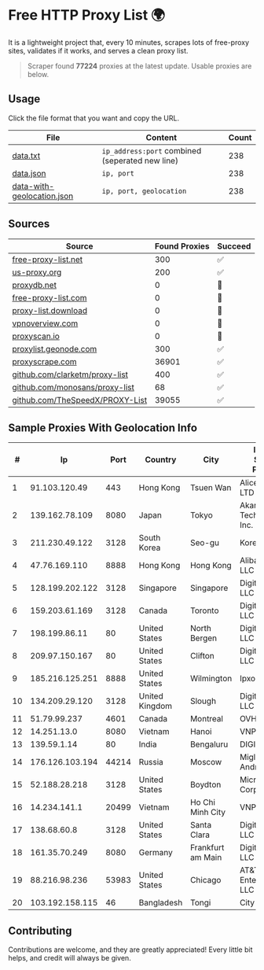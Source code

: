 
# Free HTTP Proxy List 🌍

It is a lightweight project that, every 10 minutes, scrapes lots of free-proxy sites, validates if it works, and serves a clean proxy list.


> Scraper found **77224** proxies at the latest update. Usable proxies are below.

## Usage

Click the file format that you want and copy the URL.


|File|Content|Count|
|----|-------|-----|
|[data.txt](https://raw.githubusercontent.com/themiralay/Proxy-List-World/master/data.txt)|`ip_address:port` combined (seperated new line)|238|
|[data.json](https://raw.githubusercontent.com/themiralay/Proxy-List-World/master/data.json)|`ip, port`|238|
|[data-with-geolocation.json](https://raw.githubusercontent.com/themiralay/Proxy-List-World/master/data-with-geolocation.json)|`ip, port, geolocation`|238|

## Sources

|Source|Found Proxies|Succeed|
|------|-------------|-------|
|[free-proxy-list.net](https://free-proxy-list.net)|300|✅|
|[us-proxy.org](https://www.us-proxy.org)|200|✅|
|[proxydb.net](http://proxydb.net)|0|🚫|
|[free-proxy-list.com](https://free-proxy-list.com/?page=&port=&type%5B%5D=http&type%5B%5D=https&up_time=0&search=Search)|0|🚫|
|[proxy-list.download](https://www.proxy-list.download/HTTP)|0|🚫|
|[vpnoverview.com](https://vpnoverview.com/privacy/anonymous-browsing/free-proxy-servers)|0|🚫|
|[proxyscan.io](https://www.proxyscan.io)|0|🚫|
|[proxylist.geonode.com](https://proxylist.geonode.com/api/proxy-list?limit=300&page=1&sort_by=lastChecked&sort_type=desc&protocols=http,https)|300|✅|
|[proxyscrape.com](https://api.proxyscrape.com/v2/?request=displayproxies&protocol=http&timeout=10000&country=all&ssl=all&anonymity=all)|36901|✅|
|[github.com/clarketm/proxy-list](https://raw.githubusercontent.com/clarketm/proxy-list/master/proxy-list-raw.txt)|400|✅|
|[github.com/monosans/proxy-list](https://raw.githubusercontent.com/monosans/proxy-list/main/proxies/http.txt)|68|✅|
|[github.com/TheSpeedX/PROXY-List](https://raw.githubusercontent.com/TheSpeedX/PROXY-List/master/http.txt)|39055|✅|


## Sample Proxies With Geolocation Info

|#|Ip|Port|Country|City|Internet Service Provider|
|-|--|----|-------|----|-------------------------|
|1|91.103.120.49|443|Hong Kong|Tsuen Wan|Alice Networks LTD|
|2|139.162.78.109|8080|Japan|Tokyo|Akamai Technologies, Inc.|
|3|211.230.49.122|3128|South Korea|Seo-gu|Korea Telecom|
|4|47.76.169.110|8888|Hong Kong|Hong Kong|Alibaba Cloud LLC|
|5|128.199.202.122|3128|Singapore|Singapore|DigitalOcean, LLC|
|6|159.203.61.169|3128|Canada|Toronto|DigitalOcean, LLC|
|7|198.199.86.11|80|United States|North Bergen|DigitalOcean, LLC|
|8|209.97.150.167|80|United States|Clifton|DigitalOcean, LLC|
|9|185.216.125.251|8888|United States|Wilmington|Ipxo LLC|
|10|134.209.29.120|3128|United Kingdom|Slough|DigitalOcean, LLC|
|11|51.79.99.237|4601|Canada|Montreal|OVH SAS|
|12|14.251.13.0|8080|Vietnam|Hanoi|VNPT|
|13|139.59.1.14|80|India|Bengaluru|DIGITALOCEAN|
|14|176.126.103.194|44214|Russia|Moscow|Miglovets Egor Andreevich|
|15|52.188.28.218|3128|United States|Boydton|Microsoft Corporation|
|16|14.234.141.1|20499|Vietnam|Ho Chi Minh City|VNPT|
|17|138.68.60.8|3128|United States|Santa Clara|DigitalOcean, LLC|
|18|161.35.70.249|8080|Germany|Frankfurt am Main|DigitalOcean, LLC|
|19|88.216.98.236|53983|United States|Chicago|AT&T Enterprises, LLC|
|20|103.192.158.115|46|Bangladesh|Tongi|City Online Ltd.|



## Contributing

Contributions are welcome, and they are greatly appreciated! Every
little bit helps, and credit will always be given.

